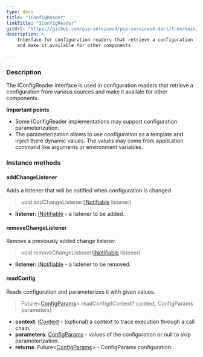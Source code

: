 ```yaml
---
type: docs
title: "IConfigReader"
linkTitle: "IConfigReader"
gitUrl: "https://github.com/pip-services4/pip-services4-dart/tree/main/pip-services4-config-dart"
description: >
    Interface for configuration readers that retrieve a configuration from various sources
    and make it available for other components.
    
---
```


### Description

The IConfigReader interface is used in configuration readers that retrieve a configuration from various sources and make it availale for other components.

**Important points**

- Some IConfigReader implementations may support configuration parameterization.
- The parameterization allows to use configuration as a template and inject there dynamic values. The values may come from application command like arguments or environment variables.

### Instance methods

#### addChangeListener
Adds a listener that will be notified when configuration is changed

> void addChangeListener([INotifiable](../../../components/exec/inotifiable) listener)

- **listener:** [INotifiable](../../../components/exec/inotifiable) - a listener to be added.


#### removeChangeListener
Remove a previously added change listener.

> void removeChangeListener([INotifiable](../../../components/exec/inotifiable) listener)

- **listener:** [INotifiable](../../../components/exec/inotifiable) - a listener to be removed.

#### readConfig
Reads configuration and parameterizes it with given values.

> Future<[ConfigParams](../../../components/config/config_params)> readConfig(IContext? context, ConfigParams parameters)

- **context**: [IContext](../../../components/context/icontext) - (optional) a context to trace execution through a call chain.
- **parameters**: [ConfigParams](../../../components/config/config_params) - values of the configuration or null to skip parameterization.
- **returns**: Future<[ConfigParams](../../../components/config/config_params)> - ConfigParams configuration.
